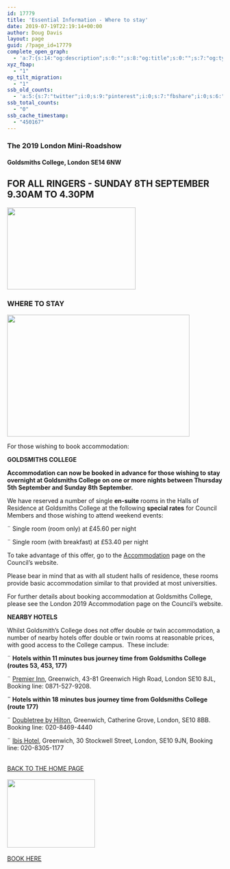 ```yaml
---
id: 17779
title: 'Essential Information - Where to stay'
date: 2019-07-19T22:19:14+00:00
author: Doug Davis
layout: page
guid: /?page_id=17779
complete_open_graph:
  - 'a:7:{s:14:"og:description";s:0:"";s:8:"og:title";s:0:"";s:7:"og:type";s:0:"";s:12:"twitter:card";s:7:"summary";s:15:"twitter:creator";s:0:"";s:19:"twitter:description";s:0:"";s:8:"og:image";s:0:"";}'
xyz_fbap:
  - "1"
ep_tilt_migration:
  - "1"
ssb_old_counts:
  - 'a:5:{s:7:"twitter";i:0;s:9:"pinterest";i:0;s:7:"fbshare";i:0;s:6:"reddit";i:0;s:6:"tumblr";N;}'
ssb_total_counts:
  - "0"
ssb_cache_timestamp:
  - "450167"
---
```

### The 2019 London Mini-Roadshow

#### Goldsmiths College, London SE14 6NW

## FOR ALL RINGERS - SUNDAY 8TH SEPTEMBER 9.30AM TO 4.30PM

<img loading="lazy" width="300" height="191" src="https://cccbr.org.uk/wp-content/uploads/2019/05/london2019_logo-300x191.jpg" alt="" srcset="https://cccbr.org.uk/wp-content/uploads/2019/05/london2019_logo-300x191.jpg 300w, https://cccbr.org.uk/wp-content/uploads/2019/05/london2019_logo.jpg 540w" sizes="(max-width: 300px) 100vw, 300px" /> 

### WHERE TO STAY

<img loading="lazy" width="426" height="284" src="https://cccbr.org.uk/wp-content/uploads/2019/07/loring_hall.jpg" alt="" srcset="https://cccbr.org.uk/wp-content/uploads/2019/07/loring_hall.jpg 426w, https://cccbr.org.uk/wp-content/uploads/2019/07/loring_hall-300x200.jpg 300w" sizes="(max-width: 426px) 100vw, 426px" /> 

For those wishing to book accommodation:

**GOLDSMITHS COLLEGE**

**Accommodation can now be booked in advance for those wishing to stay overnight at Goldsmiths College on one or more nights between Thursday 5th September and Sunday 8th September.**

We have reserved a number of single **en-suite** rooms in the Halls of Residence at Goldsmiths College at the following **special rates** for Council Members and those wishing to attend weekend events:

¨ Single room (room only) at £45.60 per night

¨ Single room (with breakfast) at £53.40 per night

To take advantage of this offer, go to the [Accommodation](/about/annual-meetings/2019-meeting/accommodation/) page on the Council’s website.  

Please bear in mind that as with all student halls of residence, these rooms provide basic accommodation similar to that provided at most universities.

For further details about booking accommodation at Goldsmiths College, please see the London 2019 Accommodation page on the Council’s website.

**NEARBY HOTELS**

Whilst Goldsmith’s College does not offer double or twin accommodation, a number of nearby hotels offer double or twin rooms at reasonable prices, with good access to the College campus.  These include:

¨ **Hotels within 11 minutes bus journey time from Goldsmiths College (routes 53, 453, 177)**

¨ <a href="https://www.premierinn.com/gb/en/hotels/england/greater-london/london/london-greenwich.html" target="_blank" rel="noopener noreferrer">Premier Inn</a>, Greenwich, 43-81 Greenwich High Road, London SE10 8JL, Booking line: 0871-527-9208.

**¨ Hotels within 18 minutes bus journey time from Goldsmiths College (route 177)**

¨ <a href="https://doubletree3.hilton.com/en/hotels/united-kingdom/doubletree-by-hilton-london-greenwich-LONGWDI/index.html" target="_blank" rel="noopener noreferrer">Doubletree by Hilton</a>, Greenwich, Catherine Grove, London, SE10 8BB. Booking line: 020-8469-4440

¨ <a href="https://www.accorhotels.com/gb/hotel-0975-ibis-london-greenwich/index.shtml" target="_blank" rel="noopener noreferrer">Ibis Hotel</a>, Greenwich, 30 Stockwell Street, London, SE10 9JN, Booking line: 020-8305-1177

<a href="/about/annual-meetings/2019-meeting/mini-roadshow/" role="button"><br /> BACK TO THE HOME PAGE<br /> </a>  
<img loading="lazy" width="205" height="159" src="https://cccbr.org.uk/wp-content/uploads/2019/07/reserve.jpg" alt="" />  
<a href="https://events./product/annual-meeting-2019/" target="_blank" role="button" rel="noopener noreferrer"><br /> BOOK HERE<br /> </a>
